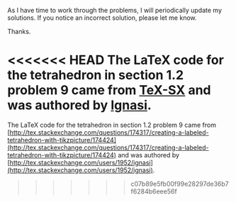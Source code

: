 As I have time to work through the problems, I will periodically update my
solutions. 
If you notice an incorrect solution, please let me know.

Thanks.

<<<<<<< HEAD
The LaTeX code for the tetrahedron in section 1.2 problem 9 came from
[TeX-SX](http://tex.stackexchange.com/questions/174317/creating-a-labeled-tetrahedron-with-tikzpicture/174424) and was authored by
[Ignasi](http://tex.stackexchange.com/users/1952/ignasi).
=======
The LaTeX code for the tetrahedron in section 1.2 problem 9 came from [http://tex.stackexchange.com/questions/174317/creating-a-labeled-tetrahedron-with-tikzpicture/174424](http://tex.stackexchange.com/questions/174317/creating-a-labeled-tetrahedron-with-tikzpicture/174424) and was authored by [http://tex.stackexchange.com/users/1952/ignasi](http://tex.stackexchange.com/users/1952/ignasi).
>>>>>>> c07b89e5fb00f99e28297de36b7f6284b6eee56f
